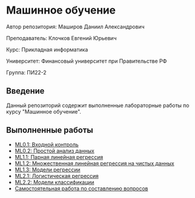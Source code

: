 # Машинное обучение

Автор репозитория: Маширов Даниил Александрович

Преподаватель: Клочков Евгений Юрьевич

Курс: Прикладная информатика

Университет: Финансовый университет при Правительстве РФ

Группа: ПИ22-2

## Введение

Данный репозиторий содержит выполненные лабораторные работы по курсу "Машинное обучение". 

## Выполненные работы

- [ML0.1: Входной контроль](https://github.com/10nesse/ML_university/tree/main/ML0.1)
- [ML0.2: Простой анализ данных](https://github.com/10nesse/ML_university/tree/main/ML0.2)
- [ML1.1: Парная линейная регрессия](https://github.com/10nesse/ML_university/tree/main/ML1.1)
- [ML1.2: Множественная линейная регрессия на чистых данных](https://github.com/10nesse/ML_university/tree/main/ML1.2)
- [ML1.3: Модели регрессии](https://github.com/10nesse/ML_university/tree/main/ML1.3)
- [ML2.1: Логистическая регрессия](https://github.com/10nesse/ML_university/tree/main/ML2.1)
- [ML2.2: Модели классификации](https://github.com/10nesse/ML_university/tree/main/ML2.2)
- [Самостоятельная работа по составлению вопросов](https://github.com/10nesse/ML_university/tree/main/Тестовые%20вопросы%20к%20лабораторным%20работам)


